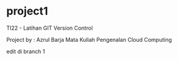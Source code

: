 # project1
TI22 - Latihan GIT Version Control

Project by : Azrul Barja
Mata Kuliah Pengenalan Cloud Computing

edit di branch 1